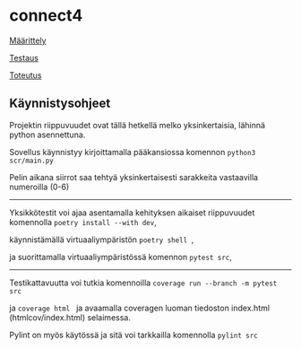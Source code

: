 # connect4

[Määrittely](https://github.com/kaarleol/connect4/blob/main/dokumentaatio/maarittely.md)

[Testaus](https://github.com/kaarleol/connect4/blob/main/dokumentaatio/testaus.md)

[Toteutus](https://github.com/kaarleol/connect4/blob/main/dokumentaatio/toteutus.md)

## Käynnistysohjeet

Projektin riippuvuudet ovat tällä hetkellä melko yksinkertaisia, lähinnä python asennettuna.

Sovellus käynnistyy kirjoittamalla pääkansiossa komennon ```python3 scr/main.py ```

Pelin aikana siirrot saa tehtyä yksinkertaisesti sarakkeita vastaavilla numeroilla (0-6)


---

Yksikkötestit voi ajaa asentamalla kehityksen aikaiset riippuvuudet komennolla ```poetry install --with dev```,

käynnistämällä virtuaaliympäristön ```poetry shell ```,

ja suorittamalla virtuaaliympäristössä komennon ```pytest src```,

---

Testikattavuutta voi tutkia komennoilla ```coverage run --branch -m pytest src ```

ja ```coverage html ``` ja avaamalla coveragen luoman tiedoston index.html (htmlcov/index.html) selaimessa. 


Pylint on myös käytössä ja sitä voi tarkkailla komennolla ```pylint src ```



